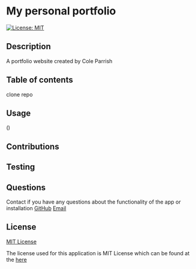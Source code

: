 # My personal portfolio
[![License: MIT](https://img.shields.io/badge/License-MIT-yellow.svg)](https://opensource.org/licenses/MIT)

## Description 

  A portfolio website created by Cole Parrish

## Table of contents

  clone repo

## Usage

  ()

## Contributions

  

## Testing
  

## Questions
  Contact if you have any questions about the functionality of the app or installation
  [GitHub](https://github.com/coleparrish9)
  [Email](mailto:coleparrish9@gmail.com)

## License
[MIT License](https://choosealicense.com/licenses/mit/)

  The license used for this application is MIT License which can be found at the [here](https://choosealicense.com/licenses/mit/)
